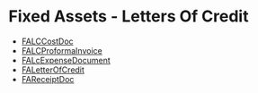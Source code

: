 <div class="ignore-in-full-text-search">

# Fixed Assets - Letters Of Credit
  - [FALCCostDoc](/modules/fixedassets-lc/FALCCostDoc.md)
  - [FALCProformaInvoice](/modules/fixedassets-lc/FALCProformaInvoice.md)
  - [FALcExpenseDocument](/modules/fixedassets-lc/FALcExpenseDocument.md)
  - [FALetterOfCredit](/modules/fixedassets-lc/FALetterOfCredit.md)
  - [FAReceiptDoc](/modules/fixedassets-lc/FAReceiptDoc.md)

</div>
